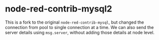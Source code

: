 # node-red-contrib-mysql2
This is a fork to the original `node-red-contrib-mysql`, but changed the connection from pool to single connection at a time. We can also send the server details using `msg.server`, without adding those details at node level.
